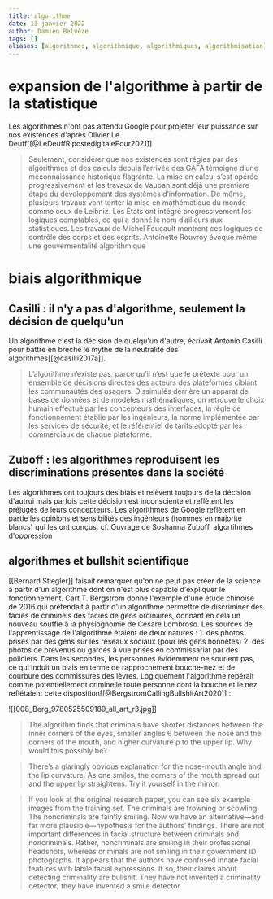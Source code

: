 ```yaml
---
title: algorithme
date: 13 janvier 2022
author: Damien Belvèze
tags: []
aliases: [algorithmes, algorithmique, algorithmiques, algorithmisation]
---
```


# expansion de l'algorithme à partir de la statistique

Les algorithmes n'ont pas attendu Google pour projeter leur puissance sur nos existences d'après Olivier Le Deuff[[@LeDeuffRipostedigitalePour2021]]

>Seulement, considérer que nos existences sont régies par des algorithmes et des calculs depuis l’arrivée des GAFA témoigne d’une méconnaissance historique flagrante. La mise en calcul s’est opérée progressivement et les travaux de Vauban sont déjà une première étape du développement des systèmes d’information. De même, plusieurs travaux vont tenter la mise en mathématique du monde comme ceux de Leibniz. Les États ont intégré progressivement les logiques comptables, ce qui a donné le nom d’ailleurs aux statistiques. Les travaux de Michel Foucault montrent ces logiques de contrôle des corps et des esprits. Antoinette Rouvroy évoque même une gouvermentalité algorithmique

# biais algorithmique

## Casilli : il n'y a pas d'algorithme, seulement la décision de quelqu'un

Un algorithme c'est la décision de quelqu'un d'autre, écrivait Antonio Casilli pour battre en brèche le mythe de la neutralité des algorithmes[[@casilli2017a]]. 

> L’algorithme n’existe pas, parce qu’il n’est  que  le  prétexte  pour  un  ensemble  de  décisions  directes  des  acteurs  des  plateformes  ciblant  les communautés  des  usagers.  Dissimulés  derrière  un  apparat  de  bases  de  données  et  de  modèles mathématiques, on retrouve le choix humain effectué par les concepteurs des interfaces, la règle de fonctionnement  établie  par  les  ingénieurs,  la  norme  implémentée  par  les  services  de  sécurité,  et  le référentiel de tarifs adopté par les commerciaux de chaque plateforme.

## Zuboff : les algorithmes reproduisent les discriminations présentes dans la société

Les algorithmes ont toujours des biais et relèvent toujours de la décision d'autrui mais parfois cette décision est inconsciente et reflètent les préjugés de leurs concepteurs. 
Les algorithmes de Google reflètent en partie les opinions et sensibilités des ingénieurs (hommes en majorité blancs) qui les ont conçus. 
cf. Ouvrage de Soshanna Zuboff, algortihmes d'oppression

## algorithmes et bullshit scientifique

[[Bernard Stiegler]] faisait remarquer qu'on ne peut pas créer de la science à partir d'un algorithme dont on n'est plus capable d'expliquer le fonctionnement. 
Cart T. Bergstrom donne l'exemple d'une étude chinoise de 2016 qui prétendait à partir d'un algorithme permettre de discriminer des faciès de criminels des facies de gens ordinaires, donnant en cela un nouveau souffle à la physiognomie de Cesare Lombroso. 
Les sources de l'apprentissage de l'algorithme étaient de deux natures : 1. des photos prises par des gens sur les réseaux sociaux (pour les gens honnêtes) 2. des photos de prévenus ou gardés à vue prises en commissariat par des policiers. 
Dans les secondes, les personnes évidemment ne sourient pas, ce qui induit un biais en terme de rapprochement bouche-nez et de courbure des commissures des lèvres. Logiquement l'algorithme repérait comme potentiellement criminelle toute personne dont la bouche et le nez reflétaient cette disposition[[@BergstromCallingBullshitArt2020]] : 


![[008_Berg_9780525509189_all_art_r3.jpg]]

> The algorithm finds that criminals have shorter distances between the inner corners of the eyes, smaller angles θ between the nose and the corners of the mouth, and higher curvature ρ to the upper lip. Why would this possibly be?

>There’s a glaringly obvious explanation for the nose-mouth angle and the lip curvature. As one smiles, the corners of the mouth spread out and the upper lip straightens. Try it yourself in the mirror.

>If you look at the original research paper, you can see six example images from the training set. The criminals are frowning or scowling. The noncriminals are faintly smiling. Now we have an alternative—and far more plausible—hypothesis for the authors’ findings. There are not important differences in facial structure between criminals and noncriminals. Rather, noncriminals are smiling in their professional headshots, whereas criminals are not smiling in their government ID photographs. It appears that the authors have confused innate facial features with labile facial expressions. If so, their claims about detecting criminality are bullshit. They have not invented a criminality detector; they have invented a smile detector.